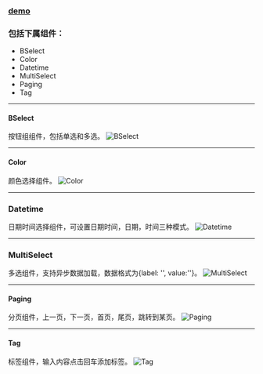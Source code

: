 ### [demo](/react-material-component/)

### 包括下属组件：
 - BSelect
 - Color
 - Datetime
 - MultiSelect
 - Paging
 - Tag
 
---

#### BSelect
按钮组组件，包括单选和多选。
![BSelect][6]

---
#### Color
颜色选择组件。
![Color][5]

---
### Datetime
日期时间选择组件，可设置日期时间，日期，时间三种模式。
![Datetime][4]

---
### MultiSelect
多选组件，支持异步数据加载，数据格式为{label: '', value:''}。
![MultiSelect][3]

---
#### Paging
分页组件，上一页，下一页，首页，尾页，跳转到某页。
![Paging][2]

---
#### Tag
标签组件，输入内容点击回车添加标签。
![Tag][1]


  [1]: http://7xl1b4.com1.z0.glb.clouddn.com/tag.png
  [2]: http://7xl1b4.com1.z0.glb.clouddn.com/paging.png
  [3]: http://7xl1b4.com1.z0.glb.clouddn.com/multiselect.png
  [4]: http://7xl1b4.com1.z0.glb.clouddn.com/datetime.png
  [5]: http://7xl1b4.com1.z0.glb.clouddn.com/color.png
  [6]: http://7xl1b4.com1.z0.glb.clouddn.com/bselect.png